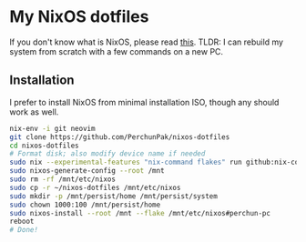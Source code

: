 # My NixOS dotfiles

If you don't know what is NixOS, please read [this](https://nixos.wiki/wiki/Overview_of_the_NixOS_Linux_distribution).
TLDR: I can rebuild my system from scratch with a few commands on a new PC.

## Installation

I prefer to install NixOS from minimal installation ISO, though any should work as well.

```bash
nix-env -i git neovim
git clone https://github.com/PerchunPak/nixos-dotfiles
cd nixos-dotfiles
# Format disk; also modify device name if needed
sudo nix --experimental-features "nix-command flakes" run github:nix-community/disko -- --mode disko ./systems/x86-64_linux/perchun-pc/disko.nix --arg device '"/dev/vda"'
sudo nixos-generate-config --root /mnt
sudo rm -rf /mnt/etc/nixos
sudo cp -r ~/nixos-dotfiles /mnt/etc/nixos
sudo mkdir -p /mnt/persist/home /mnt/persist/system
sudo chown 1000:100 /mnt/persist/home
sudo nixos-install --root /mnt --flake /mnt/etc/nixos#perchun-pc
reboot
# Done!
```
